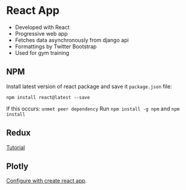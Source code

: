 # React App
* Developed with React
* Progressive web app
* Fetches data asynchronously from django api
* Formattings by Twitter Bootstrap
* Used for gym training

## NPM
Install latest version of react package and save it `package.json` file:

`npm install react@latest --save`

If this occurs: `unmet peer dependency`
Run `npm install -g npm` and `npm install`

## Redux
[Tutorial](https://scotch.io/tutorials/build-a-bookshop-with-react-redux-i-react-redux-flow)

## Plotly
[Configure with create react app](https://github.com/plotly/react-plotly.js#with-bundled-plotlyjs).
